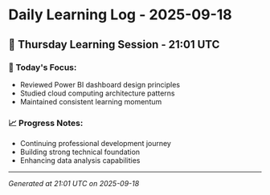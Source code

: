 # Daily Learning Log - 2025-09-18

## 📅 Thursday Learning Session - 21:01 UTC

### 🎯 Today's Focus:
- Reviewed Power BI dashboard design principles
- Studied cloud computing architecture patterns
- Maintained consistent learning momentum

### 📈 Progress Notes:
- Continuing professional development journey
- Building strong technical foundation
- Enhancing data analysis capabilities

---
*Generated at 21:01 UTC on 2025-09-18*
